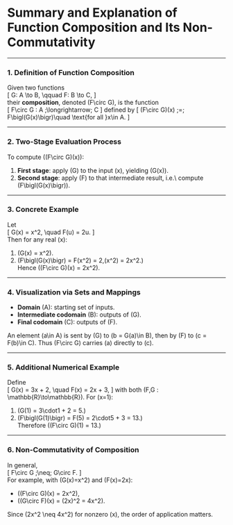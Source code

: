 # **Summary and Explanation of Function Composition and Its Non-Commutativity**

---  

### 1. Definition of Function Composition  
Given two functions  
\[
G: A \to B, 
\qquad
F: B \to C,
\]  
their **composition**, denoted \(F\circ G\), is the function  
\[
F\circ G : A \;\longrightarrow\; C
\]
defined by
\[
(F\circ G)(x) \;=\; F\bigl(G(x)\bigr)\quad \text{for all }x\in A.
\]

---

### 2. Two-Stage Evaluation Process  
To compute \((F\circ G)(x)\):  
1. **First stage**: apply \(G\) to the input \(x\), yielding \(G(x)\).  
2. **Second stage**: apply \(F\) to that intermediate result, i.e.\ compute \(F\bigl(G(x)\bigr)\).  

---

### 3. Concrete Example  
Let  
\[
G(x) = x^2, 
\quad 
F(u) = 2u.
\]  
Then for any real \(x\):
1. \(G(x) = x^2\).  
2. \(F\bigl(G(x)\bigr) = F(x^2) = 2\,(x^2) = 2x^2.\)  
Hence \((F\circ G)(x) = 2x^2\).

---

### 4. Visualization via Sets and Mappings  
- **Domain** \(A\): starting set of inputs.  
- **Intermediate codomain** \(B\): outputs of \(G\).  
- **Final codomain** \(C\): outputs of \(F\).  

An element \(a\in A\) is sent by \(G\) to \(b = G(a)\in B\), then by \(F\) to \(c = F(b)\in C\).  Thus \(F\circ G\) carries \(a\) directly to \(c\).  

---

### 5. Additional Numerical Example  
Define  
\[
G(x) = 3x + 2,
\quad
F(x) = 2x + 3,
\]
with both \(F,G : \mathbb{R}\to\mathbb{R}\).  For \(x=1\):
1. \(G(1) = 3\cdot1 + 2 = 5.\)  
2. \(F\bigl(G(1)\bigr) = F(5) = 2\cdot5 + 3 = 13.\)  
Therefore \((F\circ G)(1) = 13.\)

---

### 6. Non-Commutativity of Composition  
In general,  
\[
F\circ G \;\neq\; G\circ F.
\]  
For example, with \(G(x)=x^2\) and \(F(x)=2x\):  
- \((F\circ G)(x) = 2x^2\),  
- \((G\circ F)(x) = (2x)^2 = 4x^2\).  

Since \(2x^2 \neq 4x^2\) for nonzero \(x\), the order of application matters.  

